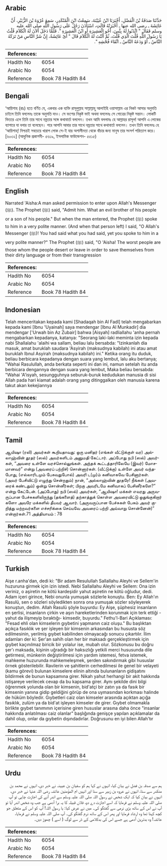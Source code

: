 ## Arabic


<div dir="rtl" lang="ar" style={{fontSize:'larger',backgroundColor:'#f8f9fa',padding:20}}>
حَدَّثَنَا صَدَقَةُ بْنُ الْفَضْلِ، أَخْبَرَنَا ابْنُ عُيَيْنَةَ، سَمِعْتُ ابْنَ الْمُنْكَدِرِ، سَمِعَ عُرْوَةَ بْنَ الزُّبَيْرِ، أَنَّ عَائِشَةَ ـ رضى الله عنها ـ أَخْبَرَتْهُ قَالَتِ، اسْتَأْذَنَ رَجُلٌ عَلَى رَسُولِ اللَّهِ صلى الله عليه وسلم فَقَالَ ‏"‏ ائْذَنُوا لَهُ بِئْسَ، أَخُو الْعَشِيرَةِ أَوِ ابْنُ الْعَشِيرَةِ ‏"‏‏.‏ فَلَمَّا دَخَلَ أَلاَنَ لَهُ الْكَلاَمَ قُلْتُ يَا رَسُولَ اللَّهِ قُلْتَ الَّذِي قُلْتَ، ثُمَّ أَلَنْتَ لَهُ الْكَلاَمَ قَالَ ‏"‏ أَىْ عَائِشَةُ، إِنَّ شَرَّ النَّاسِ مَنْ تَرَكَهُ النَّاسُ ـ أَوْ وَدَعَهُ النَّاسُ ـ اتِّقَاءَ فُحْشِهِ ‏"‏‏.‏
</div>
<div style={{backgroundColor:'#f8f9fa',padding:20, marginBottom: 10}}><table> <thead> <tr> <th>References:</th> <th></th> </tr> </thead> <tbody><tr><td>Hadith No</td><td>6054</td></tr><tr><td>Arabic No</td><td>6054</td></tr><tr><td>Reference</td><td>Book 78 Hadith 84</td></tr></tbody></table></div>

## Bengali


<div dir="ltr" lang="bn" style={{fontSize:'larger',backgroundColor:'#f8f9fa',padding:20}}>
‘আয়িশাহ (রাঃ) হতে বর্ণিত যে, একবার এক ব্যক্তি রাসূলুল্লাহ সাল্লাল্লাহু আলাইহি ওয়াসাল্লাম এর নিকট আসার অনুমতি চাইলে তিনি বললেনঃ তাকে অনুমতি দাও। সে বংশের নিকৃষ্ট ভাই অথবা বললেনঃ সে গোত্রের নিকৃষ্ট সন্তান। লোকটি ভিতরে এলে তিনি তার সাথে নম্রতার সঙ্গে কথাবার্তা বললেন। তখন আমি বললামঃ হে আল্লাহর রাসূল! আপনি এ লোকের ব্যাপারে যা বলার তা বলেছেন। পরে আপনি আবার তার সাথে নম্রতার সাথে কথাবার্তা বললেন। তখন তিনি বললেনঃ হে ‘আয়িশাহ্! নিশ্চয়ই সবচেয়ে খারাপ লোক সে-ই যার অশালীনতা থেকে বাঁচার জন্য মানুষ তার সংসর্গ পরিত্যাগ করে। [৬০৩২] (আধুনিক প্রকাশনী- ৫৬১৯, ইসলামিক ফাউন্ডেশন- ৫৫১৫)
</div>
<div style={{backgroundColor:'#f8f9fa',padding:20, marginBottom: 10}}><table> <thead> <tr> <th>References:</th> <th></th> </tr> </thead> <tbody><tr><td>Hadith No</td><td>6054</td></tr><tr><td>Arabic No</td><td>6054</td></tr><tr><td>Reference</td><td>Book 78 Hadith 84</td></tr></tbody></table></div>

## English


<div dir="ltr" lang="en" style={{fontSize:'larger',backgroundColor:'#f8f9fa',padding:20}}>
Narrated 'Aisha:A man asked permission to enter upon Allah's Messenger (ﷺ). The Prophet (ﷺ) said, "Admit him. What an evil brother of his people or a son of his people." But when the man entered, the Prophet (ﷺ) spoke to him in a very polite manner. (And when that person left) I said, "O Allah's Messenger (ﷺ)! You had said what you had said, yet you spoke to him in a very polite manner?" The Prophet (ﷺ) said, "O 'Aisha! The worst people are those whom the people desert or leave in order to save themselves from their dirty language or from their transgression
</div>
<div style={{backgroundColor:'#f8f9fa',padding:20, marginBottom: 10}}><table> <thead> <tr> <th>References:</th> <th></th> </tr> </thead> <tbody><tr><td>Hadith No</td><td>6054</td></tr><tr><td>Arabic No</td><td>6054</td></tr><tr><td>Reference</td><td>Book 78 Hadith 84</td></tr></tbody></table></div>

## Indonesian


<div dir="ltr" lang="id" style={{fontSize:'larger',backgroundColor:'#f8f9fa',padding:20}}>
Telah menceritakan kepada kami [Shadaqah bin Al Fadl] telah mengabarkan kepada kami [Ibnu 'Uyainah] saya mendengar [Ibnu Al Munkadir] dia mendengar ['Urwah bin Az Zubair] bahwa [Aisyah] radliallahu 'anha pernah mengabarkan kepadanya, katanya: "Seorang laki-laki meminta izin kepada nabi Shallalahu 'alaihi wa sallam, beliau lalu bersabda: "Izinkanlah dia masuk, amat buruklah saudara 'Asyirah (maksudnya kabilah) ini atau amat buruklah Ibnul Asyirah (maksudnya kabilah) ini." Ketika orang itu duduk, beliau berbicara kepadanya dengan suara yang lembut, lalu aku bertanya; "Wahai Rasulullah, anda berkata seperti ini dan ini, namun setelah itu anda berbicara dengannya dengan suara yang lembut, Maka beliau bersabda: "Wahai 'A'isyah, sesungguhnya seburuk-buruk kedudukan manusia di sisi Allah pada hari kiamat adalah orang yang ditinggalkan oleh manusia karena takut akan kekejiannya
</div>
<div style={{backgroundColor:'#f8f9fa',padding:20, marginBottom: 10}}><table> <thead> <tr> <th>References:</th> <th></th> </tr> </thead> <tbody><tr><td>Hadith No</td><td>6054</td></tr><tr><td>Arabic No</td><td>6054</td></tr><tr><td>Reference</td><td>Book 78 Hadith 84</td></tr></tbody></table></div>

## Tamil


<div dir="ltr" lang="ta" style={{fontSize:'larger',backgroundColor:'#f8f9fa',padding:20}}>
ஆயிஷா (ரலி) அவர்கள் கூறியதாவது: ஒரு மனிதர் (எங்கள் வீட்டுக்குள் வர) அல்லாஹ்வின் தூதர் (ஸல்) அவர்களிடம் அனுமதி கேட்டார். அப்போது நபி (ஸல்) அவர்கள், “அவரை உள்ளே வரச்சொல்லுங்கள். அந்தக் கூட்டத்தாரிலேயே (இவர்) மோசமானவர்” என்று (அவரைப் பற்றிச்) சொன்னார்கள். (வீட்டுக்கு) உள்ளே அவர் வந்தபோது, (எல்லாரிடமும் பேசுவதுபோல்) அவரி ட(மு)ம் கனிவாகவே பேசினார்கள். (அவர் பேசிவிட்டு எழுந்து சென்றதும்) நான், “அல்லாஹ்வின் தூதரே! நீங்கள் (அவரைக் கண்டதும்) ஒன்று சொன்னீர்கள்; பிறகு அவரிடமே கனிவாகப் பேசினீர்களே?” என்று கேட்டேன். (அப்போது) நபி (ஸல்) அவர்கள், “ஆயிஷா! மக்கள் எவரது அருவருப்பான பேச்சுகளிலிருந்து (தங்களைத்) தற்காத்துக் கொள்ள அவரைவிட்டு ஒதுங்குகிறார் களோ அவரே மக்களில் தீயவர் ஆவார். (அருவருப்பான பேச்சுகள் பேசும் அவர் குறித்து மற்றவர்களை எச்சரிக்கை செய்யவே அவரைப் பற்றி அவ்வாறு சொன்னேன்)” என்றார்கள்.71 அத்தியாயம் : 78
</div>
<div style={{backgroundColor:'#f8f9fa',padding:20, marginBottom: 10}}><table> <thead> <tr> <th>References:</th> <th></th> </tr> </thead> <tbody><tr><td>Hadith No</td><td>6054</td></tr><tr><td>Arabic No</td><td>6054</td></tr><tr><td>Reference</td><td>Book 78 Hadith 84</td></tr></tbody></table></div>

## Turkish


<div dir="ltr" lang="tr" style={{fontSize:'larger',backgroundColor:'#f8f9fa',padding:20}}>
Aişe r.anha'dan, dedi ki: "Bir adam Resulullah Sallallahu Aleyhi ve Sellem'in huzuruna girmek için izin istedi. Nebi Sallallahu Aleyhi ve Sellem: Ona izin veriniz, o aşiretin ne kötü kardeşidir yahut aşiretin ne kötü oğludur, dedi. Adam içeri girince, Nebi onunla yumuşak sözlerle konuştu. Ben: Ey Allah'ın Rasulü, sen o sözleri söyledikten sonra ona yumuşak sözler söyleyerek konuştun, dedim. Allah Rasulü şöyle buyurdu: Ey Aişe, şüphesiz insanların en şerlisi, insanların çirkin ve aşırı hareketlerinden korunmak için terk ettiği -yahut da ilişmeyip bıraktığı- kimsedir, buyurdu." Fethu'l-Bari Açıklaması: "Fesad ehli olan kimselerin gıybetini yapmanın caiz oluşu." Bu başlıktan açıkça fasıklık ve şer işleyen bir kimsenin arkasından bu hususta söz edilmesinin, yerilmiş gıybet kabilinden olmayacağı sonucu çıkartılır. İlim adamları der ki: Şer'an sahih olan her bir maksadı gerçekleştirmek için gıybet kaçınılmaz biricik bir yolalur ise, mubah olur. Sözkonusu bu doğru şer'ı maksada, kişinin uğradığı bir haksızlığı yetkili merci hususunda dile getirmesi, münkerin değiştirilmesi için yardım istemesi, fetva istemek, mahkeme huzurunda mahkemeleşmek, şerden sakındırmak gibi hususlar örnek gösterilebilir. Ravilerin ve şahitlerin cerhedilmesi ile genel bir velayeti (kamu görevi) bulunan kimselere elinin altında bulunanların gidişatını bildirmek de bunun kapsamına girer. Nikah yahut herhangi bir akit hakkında istişareye verilecek cevap da bu kapsama girer. Aynı şekilde dini bilgi öğrenmek yolunda olan bir kimsenin, bid'atçi bir zatın ya da fasık bir kimsenin yanına gidip geldiğini görüp de ona uymasından korkması halinde de hüküm böyledir. Gıybetleri caiz olan kimseler arasında açıktan açığa fasıklık, zulüm ya da bid'at işleyen kimseler de girer. Gıybet olmamakla birlikte gıybet tanımının içerisine giren hususlar arasına daha önce "insanlar hakkında anlatılması caiz olanlar" başlığında genişçe yapılan açıklamalar da dahil olup, onlar da gıybetin dışındadırlar. Doğrusunu en iyi bilen Allah'tır
</div>
<div style={{backgroundColor:'#f8f9fa',padding:20, marginBottom: 10}}><table> <thead> <tr> <th>References:</th> <th></th> </tr> </thead> <tbody><tr><td>Hadith No</td><td>6054</td></tr><tr><td>Arabic No</td><td>6054</td></tr><tr><td>Reference</td><td>Book 78 Hadith 84</td></tr></tbody></table></div>

## Urdu


<div dir="rtl" lang="ur" style={{fontSize:'larger',backgroundColor:'#f8f9fa',padding:20}}>
ہم سے صدقہ بن فضل نے بیان کیا، انہوں نے کہا ہم کو سفیان بن عیینہ نے خبر دی، انہوں نے محمد بن منکدر سے سنا، انہوں نے عروہ بن زبیر سے سنا اور انہیں ام المؤمنین عائشہ رضی اللہ عنہا نے خبر دی، انہوں نے بیان کیا کہ ایک شخص نے رسول اللہ صلی اللہ علیہ وسلم سے اندر آنے کی اجازت چاہی تو آپ صلی اللہ علیہ وسلم نے فرمایا کہ اسے اجازت دے دو، فلاں قبیلہ کا یہ برا آدمی ہے جب وہ شخص اندر آیا تو آپ نے اس کے ساتھ بڑی نرمی سے گفتگو کی۔ میں نے عرض کیا: یا رسول اللہ! آپ کو اس کے متعلق جو کچھ کہنا تھا وہ ارشاد فرمایا اور پھر اس کے ساتھ نرم گفتگو کی۔ آپ صلی اللہ علیہ وسلم نے فرمایا، عائشہ! وہ بدترین آدمی ہے جسے اس کی بدکلامی کے ڈر سے لوگ ( اسے ) چھوڑ دیں۔
</div>
<div style={{backgroundColor:'#f8f9fa',padding:20, marginBottom: 10}}><table> <thead> <tr> <th>References:</th> <th></th> </tr> </thead> <tbody><tr><td>Hadith No</td><td>6054</td></tr><tr><td>Arabic No</td><td>6054</td></tr><tr><td>Reference</td><td>Book 78 Hadith 84</td></tr></tbody></table></div>